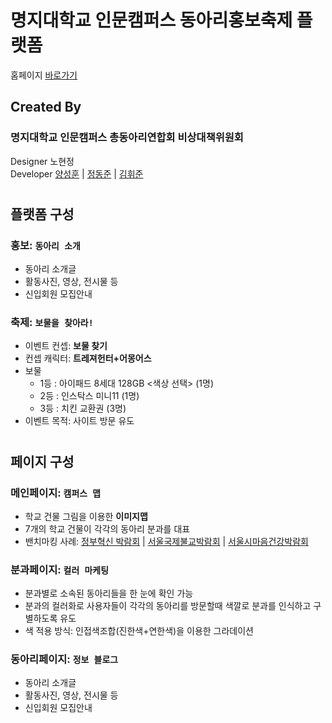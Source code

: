 # 명지대학교 인문캠퍼스 동아리홍보축제 플랫폼

홈페이지 [바로가기](https://mjuclubsfestival.com/)

## Created By

### **명지대학교 인문캠퍼스 총동아리연합회 비상대책위원회**

Designer 노현정  
Developer [양성훈](https://github.com/seonghunYang) | [정동준](https://github.com/dj-1087) | [김휘준]()

#

## 플랫폼 구성

### **홍보:** `동아리 소개`

- 동아리 소개글
- 활동사진, 영상, 전시물 등
- 신입회원 모집안내

### **축제:** `보물을 찾아라!`

- 이벤트 컨셉: **보물 찾기**
- 컨셉 캐릭터: **트레져헌터+어몽어스**
- 보물
  - 1등 : 아이패드 8세대 128GB <색상 선택> (1명)
  - 2등 : 인스탁스 미니11 (1명)
  - 3등 : 치킨 교환권 (3명)
- 이벤트 목적: 사이트 방문 유도

#

## 페이지 구성

### **메인페이지:** `캠퍼스 맵`

- 학교 건물 그림을 이용한 **이미지맵**
- 7개의 학교 건물이 각각의 동아리 분과를 대표
- 밴치마킹 사례: [정부혁신 박람회](https://www.innoexpo.kr/) | [서울국제불교박람회](https://www.bexpo.kr/) | [서울시마음건강박람회](https://www.xn--939a1gj81akhch4dsukv9c2zkelbt94g.com/)

### **분과페이지:** `컬러 마케팅`

- 분과별로 소속된 동아리들을 한 눈에 확인 가능
- 분과의 컬러화로 사용자들이 각각의 동아리를 방문할때 색깔로 분과를 인식하고 구별하도록 유도
- 색 적용 방식: 인접색조합(진한색+연한색)을 이용한 그라데이션

### **동아리페이지:** `정보 블로그`

- 동아리 소개글
- 활동사진, 영상, 전시물 등
- 신입회원 모집안내
